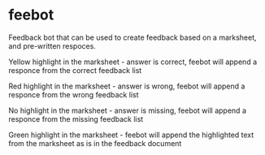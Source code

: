 # feebot
Feedback bot that can be used to create feedback based on a marksheet, and pre-written respoces.

Yellow highlight in the marksheet - answer is correct, feebot will append a responce from the correct feedback list

Red highlight in the marksheet - answer is wrong, feebot will append a responce from the wrong feedback list

No highlight in the marksheet - answer is missing, feebot will append a responce from the missing feedback list

Green highlight in the marksheet - feebot will append the highlighted text from the marksheet as is in the feedback document
